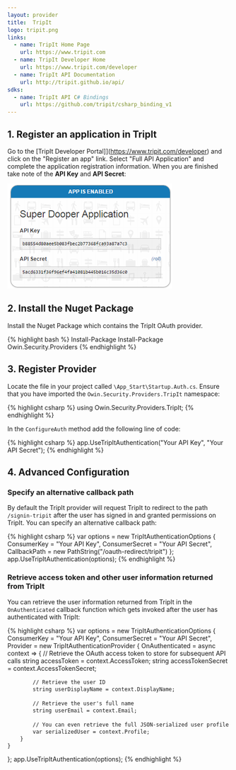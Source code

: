 ```yaml
---
layout: provider
title:  TripIt  
logo: tripit.png
links:
  - name: TripIt Home Page
    url: https://www.tripit.com
  - name: TripIt Developer Home
    url: https://www.tripit.com/developer
  - name: TripIt API Documentation
    url: http://tripit.github.io/api/
sdks:
  - name: TripIt API C# Bindings
    url: https://github.com/tripit/csharp_binding_v1
---
```


## 1. Register an application in TripIt

Go to the [TripIt Developer Portal]](https://www.tripit.com/developer) and click on the "Register an app" link. Select "Full API Application" and complete the application registration information. When you are finished take note of the **API Key** and **API Secret**:

![](/images/tripit-api-key-and-secret.png)

## 2. Install the Nuget Package

Install the Nuget Package which contains the TripIt OAuth provider.

{% highlight bash %}
Install-Package Install-Package Owin.Security.Providers
{% endhighlight %}

## 3. Register Provider
 
Locate the file in your project called `\App_Start\Startup.Auth.cs`. Ensure that you have imported the `Owin.Security.Providers.TripIt` namespace:

{% highlight csharp %}
using Owin.Security.Providers.TripIt;
{% endhighlight %}

In the `ConfigureAuth` method add the following line of code:

{% highlight csharp %}
app.UseTripItAuthentication("Your API Key", "Your API Secret");
{% endhighlight %}

## 4. Advanced Configuration

### Specify an alternative callback path

By default the TripIt provider will request TripIt to redirect to the path `/signin-tripit` after the user has signed in and granted permissions on TripIt. You can specify an alternative callback path:

{% highlight csharp %}
var options = new TripItAuthenticationOptions
{
    ConsumerKey = "Your API Key", 
    ConsumerSecret = "Your API Secret",
    CallbackPath = new PathString("/oauth-redirect/tripit")
};
app.UseTripItAuthentication(options);
{% endhighlight %}

### Retrieve access token and other user information returned from TripIt

You can retrieve the user information returned from TripIt in the `OnAuthenticated` callback function which gets invoked after the user has authenticated with TripIt:

{% highlight csharp %}
var options = new TripItAuthenticationOptions
{
    ConsumerKey = "Your API Key", 
    ConsumerSecret = "Your API Secret",
    Provider = new TripItAuthenticationProvider
    {
        OnAuthenticated = async context =>
        {
            // Retrieve the OAuth access token to store for subsequent API calls
            string accessToken = context.AccessToken;
            string accessTokenSecret = context.AccessTokenSecret;

            // Retrieve the user ID
            string userDisplayName = context.DisplayName;

            // Retrieve the user's full name
            string userEmail = context.Email;

            // You can even retrieve the full JSON-serialized user profile 
            var serializedUser = context.Profile;
        }
    }
};
app.UseTripItAuthentication(options);
{% endhighlight %}
